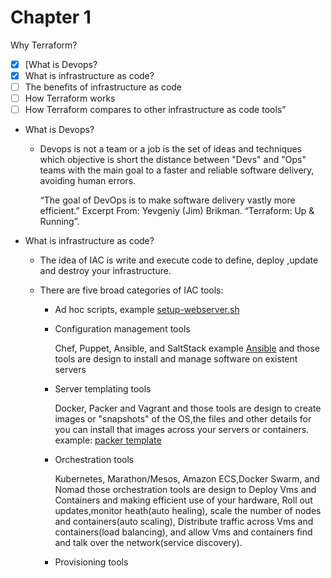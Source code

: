 # Chapter 1

Why Terraform?

- [x] [What is Devops?
- [X] What is infrastructure as code?
- [ ] The benefits of infrastructure as code
- [ ] How Terraform works
- [ ] How Terraform compares to other infrastructure as code tools”

- What is Devops?
  - Devops is not a team or a job is the set of ideas and techniques which objective is short the distance between "Devs" and "Ops" teams with the main goal to a faster and reliable software delivery, avoiding human errors.
  
    “The goal of DevOps is to make software delivery vastly more efficient.”
    Excerpt From: Yevgeniy (Jim) Brikman. “Terraform: Up & Running”.

- What is infrastructure as code?
  - The idea of IAC is write and execute code to define, deploy ,update and destroy your infrastructure.
  - There are five broad categories of IAC tools:
  
    - Ad hoc scripts, example [setup-webserver.sh](https://github.com/orlando-pereira/terraform-up-and-running/blob/master/why_terraform/code/adhoc/setup-webserver.sh)
    - Configuration management tools
  
        Chef, Puppet, Ansible, and SaltStack example [Ansible](https://github.com/orlando-pereira/terraform-up-and-running/blob/master/why_terraform/code/ansible) and those tools are design to install and manage software on existent servers

    - Server templating tools

        Docker, Packer and Vagrant and those tools are design to create images or "snapshots" of the OS,the files and other details for you can install that images across your servers or containers.
        example: [packer template](https://github.com/orlando-pereira/terraform-up-and-running/tree/master/why_terraform/code/packer)

    - Orchestration tools

      Kubernetes, Marathon/Mesos, Amazon ECS,Docker Swarm, and Nomad those orchestration tools are design to Deploy Vms and Containers and making efficient use of your hardware, Roll out updates,monitor heath(auto healing), scale the number of nodes and containers(auto scaling), Distribute traffic across Vms and containers(load balancing), and allow Vms and containers find and talk over the network(service discovery).

    - Provisioning tools
